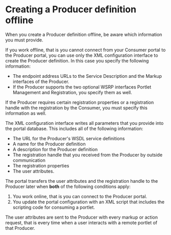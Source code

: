 # Creating a Producer definition offline

When you create a Producer definition offline, be aware which information you must provide.

If you work offline, that is you cannot connect from your Consumer portal to the Producer portal, you can use only the XML configuration interface to create the Producer definition. In this case you specify the following information:

-   The endpoint address URLs to the Service Description and the Markup interfaces of the Producer.
-   If the Producer supports the two optional WSRP interfaces Portlet Management and Registration, you specify them as well.

If the Producer requires certain registration properties or a registration handle with the registration by the Consumer, you must specify this information as well.

The XML configuration interface writes all parameters that you provide into the portal database. This includes all of the following information:

-   The URL for the Producer's WSDL service definitions
-   A name for the Producer definition
-   A description for the Producer definition
-   The registration handle that you received from the Producer by outside communication
-   The registration properties
-   The user attributes.

The portal transfers the user attributes and the registration handle to the Producer later when **both** of the following conditions apply:

1.  You work online, that is you can connect to the Producer portal.
2.  You update the portal configuration with an XML script that includes the scripting code for consuming a portlet.

The user attributes are sent to the Producer with every markup or action request, that is every time when a user interacts with a remote portlet of that Producer.


